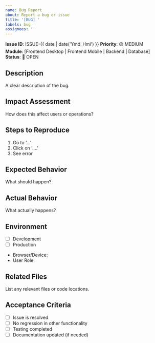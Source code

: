 ```yaml
---
name: Bug Report
about: Report a bug or issue
title: '[BUG] '
labels: bug
assignees: ''
---
```


**Issue ID**: ISSUE-{{ date | date('Ymd_Hmi') }}
**Priority**: 🟡 MEDIUM  
**Module**: [Frontend Desktop | Frontend Mobile | Backend | Database]
**Status**: 🔴 OPEN

## Description
A clear description of the bug.

## Impact Assessment
How does this affect users or operations?

## Steps to Reproduce
1. Go to '...'
2. Click on '....'
3. See error

## Expected Behavior
What should happen?

## Actual Behavior
What actually happens?

## Environment
- [ ] Development
- [ ] Production
- Browser/Device: 
- User Role:

## Related Files
List any relevant files or code locations.

## Acceptance Criteria
- [ ] Issue is resolved
- [ ] No regression in other functionality
- [ ] Testing completed
- [ ] Documentation updated (if needed)
